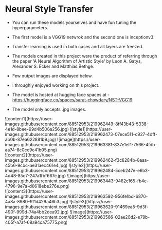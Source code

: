 # Neural Style Transfer

* You can run these models yourselves and have fun tuning the hyperparameters.

* The first model is a VGG19 netwrok and the second one is inceptionv3.
* Transfer learning is used in both cases and all layers are freezed.

* The models created in this project were the product of referring 
through the paper 'A Neural Algorithm of Artistic Style' by Leon A. Gatys, 
Alexander S. Ecker and Matthias Bethge. 

* Few output images are displayed below.
* I throughly enjoyed working on this project.

* The model is hosted at hugging face spaces at - https://huggingface.co/spaces/sarat-chowdary/NST-VGG19
* The model only accepts .jpg images.

<div style='float'>
![content1](https://user-images.githubusercontent.com/88512953/219962449-8ff43b43-5338-4e1d-8bee-99d4b506a256.jpg)
![style1](https://user-images.githubusercontent.com/88512953/219962473-07ece511-c927-4dff-ab0b-87ea622881b9.jpg)
![image](https://user-images.githubusercontent.com/88512953/219963381-837e1ef1-7566-4fdb-aa74-8c0cc9c41b05.png)
</div>

<div style='float'>
![content2](https://user-images.githubusercontent.com/88512953/219962462-f3c8284b-8aaa-45b6-9cbc-ae31aec461e4.jpg)
![style2](https://user-images.githubusercontent.com/88512953/219962484-5ceb247e-e6b3-4d48-85c7-247a1fbf667e.jpg)
![image](https://user-images.githubusercontent.com/88512953/219963443-9482c165-fb4e-4796-9e7a-d0618ebe276e.png)
</div>

<div style='float'>
![content3](https://user-images.githubusercontent.com/88512953/219963592-956fe1bd-6870-4a8a-8980-9f1d429a46b3.jpg)
![style3](https://user-images.githubusercontent.com/88512953/219963620-91469ea5-9d3f-490f-999d-74a4bb2dea92.jpg)
![image](https://user-images.githubusercontent.com/88512953/219963566-02ae20d2-e79b-405f-a7af-68a94ca75775.png)
</div>


